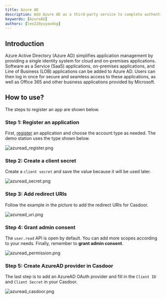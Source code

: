 ```yaml
---
title: Azure AD
description: Add Azure AD as a third-party service to complete authentication
keywords: [AzureAD]
authors: [leo220yuyaodog]
---
```


## Introduction

Azure Active Directory (Azure AD) simplifies application management by providing a single identity system for cloud and on-premises applications. Software as a Service (SaaS) applications, on-premises applications, and Line of Business (LOB) applications can be added to Azure AD. Users can then log in once for secure and seamless access to these applications, as well as Office 365 and other business applications provided by Microsoft.

## How to use?

The steps to register an app are shown below.

### Step 1: Register an application

First, [register](https://portal.azure.com/#view/Microsoft_AAD_IAM/ActiveDirectoryMenuBlade/~/RegisteredApps) an application and choose the account type as needed. The demo station uses the type shown below.

![azuread_register.png](/img/providers/OAuth/azuread_register.png)

### Step 2: Create a client secret

Create a `client secret` and save the value because it will be used later.

![azuread_secret.png](/img/providers/OAuth/azuread_secret.png)

### Step 3: Add redirect URIs

Follow the example in the picture to add the redirect URIs for Casdoor.

![azuread_uri.png](/img/providers/OAuth/azuread_uri.png)

### Step 4: Grant admin consent

The `user.read` API is open by default. You can add more scopes according to your needs. Finally, remember to **grant admin consent**.

![azuread_permission.png](/img/providers/OAuth/azuread_permission.png)

### Step 5: Create AzureAD provider in Casdoor

The last step is to add an AzureAD OAuth provider and fill in the `Client ID` and `Client Secret` in your Casdoor.

![azuread_casdoor.png](/img/providers/OAuth/azuread_casdoor.png)
